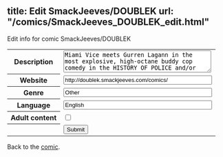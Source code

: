 title: Edit SmackJeeves/DOUBLEK
url: "/comics/SmackJeeves_DOUBLEK_edit.html"
---
Edit info for comic SmackJeeves/DOUBLEK

<form name="comic" action="http://gaepostmail.appspot.com/comic/" method="post">
<table class="comicinfo">
<tr>
<th>Description</th><td><textarea name="description" cols="40" rows="3">Miami Vice meets Gurren Lagann in the most explosive, high-octane buddy cop comedy in the HISTORY OF POLICE and/or INTERNET FAN COMICS</textarea></td>
</tr>
<tr>
<th>Website</th><td><input type="text" name="url" value="http://doublek.smackjeeves.com/comics/" size="40"/></td>
</tr>
<tr>
<th>Genre</th><td><input type="text" name="genre" value="Other" size="40"/></td>
</tr>
<tr>
<th>Language</th><td><input type="text" name="language" value="English" size="40"/></td>
</tr>
<tr>
<th>Adult content</th><td><input type="checkbox" name="adult" value="adult" /></td>
</tr>
<tr>
<th></th><td>
<input type="hidden" name="comic" value="SmackJeeves_DOUBLEK" />
<input type="submit" name="submit" value="Submit" />
</td>
</tr>
</table>
</form>

Back to the [comic](SmackJeeves_DOUBLEK.html).
